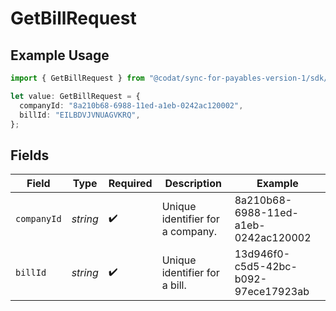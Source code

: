 # GetBillRequest

## Example Usage

```typescript
import { GetBillRequest } from "@codat/sync-for-payables-version-1/sdk/models/operations";

let value: GetBillRequest = {
  companyId: "8a210b68-6988-11ed-a1eb-0242ac120002",
  billId: "EILBDVJVNUAGVKRQ",
};
```

## Fields

| Field                                | Type                                 | Required                             | Description                          | Example                              |
| ------------------------------------ | ------------------------------------ | ------------------------------------ | ------------------------------------ | ------------------------------------ |
| `companyId`                          | *string*                             | :heavy_check_mark:                   | Unique identifier for a company.     | 8a210b68-6988-11ed-a1eb-0242ac120002 |
| `billId`                             | *string*                             | :heavy_check_mark:                   | Unique identifier for a bill.        | 13d946f0-c5d5-42bc-b092-97ece17923ab |